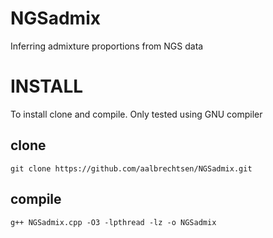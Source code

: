 # NGSadmix
Inferring admixture proportions from NGS data


# INSTALL

To install clone and compile. Only tested using GNU compiler

## clone

```
git clone https://github.com/aalbrechtsen/NGSadmix.git
```

## compile
```
g++ NGSadmix.cpp -O3 -lpthread -lz -o NGSadmix
```


